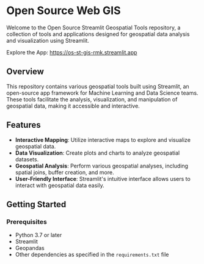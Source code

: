 # Open Source Web GIS 
Welcome to the Open Source Streamlit Geospatial Tools repository, a collection of tools and applications designed for geospatial data analysis and visualization using Streamlit.

Explore the App: https://os-st-gis-rmk.streamlit.app
## Overview

This repository contains various geospatial tools built using Streamlit, an open-source app framework for Machine Learning and Data Science teams. These tools facilitate the analysis, visualization, and manipulation of geospatial data, making it accessible and interactive.

## Features

- **Interactive Mapping**: Utilize interactive maps to explore and visualize geospatial data.
- **Data Visualization**: Create plots and charts to analyze geospatial datasets.
- **Geospatial Analysis**: Perform various geospatial analyses, including spatial joins, buffer creation, and more.
- **User-Friendly Interface**: Streamlit's intuitive interface allows users to interact with geospatial data easily.

## Getting Started

### Prerequisites

- Python 3.7 or later
- Streamlit
- Geopandas
- Other dependencies as specified in the `requirements.txt` file
